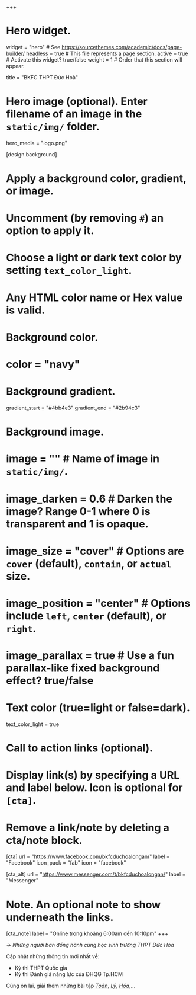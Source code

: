 +++
# Hero widget.
widget = "hero"  # See https://sourcethemes.com/academic/docs/page-builder/
headless = true  # This file represents a page section.
active = true  # Activate this widget? true/false
weight = 1  # Order that this section will appear.

title = "BKFC THPT Đức Hoà"

# Hero image (optional). Enter filename of an image in the `static/img/` folder.
hero_media = "logo.png"

[design.background]
  # Apply a background color, gradient, or image.
  #   Uncomment (by removing `#`) an option to apply it.
  #   Choose a light or dark text color by setting `text_color_light`.
  #   Any HTML color name or Hex value is valid.

  # Background color.
  # color = "navy"
  
  # Background gradient.
  gradient_start = "#4bb4e3"
  gradient_end = "#2b94c3"
  
  # Background image.
  # image = ""  # Name of image in `static/img/`.
  # image_darken = 0.6  # Darken the image? Range 0-1 where 0 is transparent and 1 is opaque.
  # image_size = "cover"  #  Options are `cover` (default), `contain`, or `actual` size.
  # image_position = "center"  # Options include `left`, `center` (default), or `right`.
  # image_parallax = true  # Use a fun parallax-like fixed background effect? true/false
  
  # Text color (true=light or false=dark).
  text_color_light = true

# Call to action links (optional).
#   Display link(s) by specifying a URL and label below. Icon is optional for `[cta]`.
#   Remove a link/note by deleting a cta/note block.
[cta]
  url = "https://www.facebook.com/bkfcduchoalongan/"
  label = "Facebook"
  icon_pack = "fab"
  icon = "facebook"
  
[cta_alt]
  url = "https://www.messenger.com/t/bkfcduchoalongan/"
  label = "Messenger"

# Note. An optional note to show underneath the links.
[cta_note]
  label = "Online trong khoảng 6:00am đến 10:10pm"
+++

-> *Những người bạn đồng hành cùng học sinh trường THPT Đức Hòa*

Cập nhật những thông tin mới nhất về:

- Kỳ thi THPT Quốc gia
- Kỳ thi Đánh giá năng lực của ĐHQG Tp.HCM

Cùng ôn lại, giải thêm những bài tập [_Toán_](/tag/toan/), [_Lý_](/tag/ly/), [_Hóa_](/tag/hoa/),...

